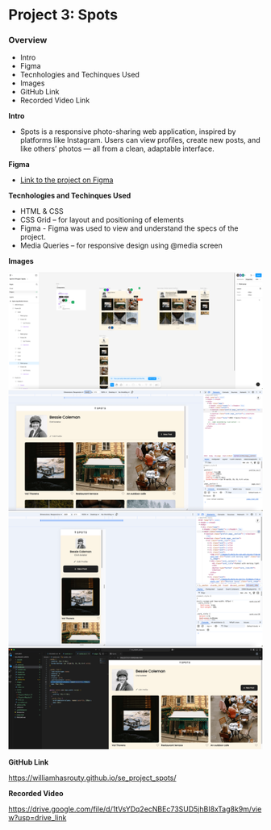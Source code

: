 # Project 3: Spots

### Overview

- Intro
- Figma
- Tecnhologies and Techinques Used
- Images
- GitHub Link
- Recorded Video Link

**Intro**

- Spots is a responsive photo-sharing web application, inspired by platforms like Instagram. Users can view profiles, create new posts, and like others’ photos — all from a clean, adaptable interface.

**Figma**

- [Link to the project on Figma](https://www.figma.com/file/BBNm2bC3lj8QQMHlnqRsga/Sprint-3-Project-%E2%80%94-Spots?type=design&node-id=2%3A60&mode=design&t=afgNFybdorZO6cQo-1)

**Tecnhologies and Techinques Used**

- HTML & CSS
- CSS Grid – for layout and positioning of elements
- Figma - Figma was used to view and understand the specs of the project.
- Media Queries – for responsive design using @media screen

**Images**

![Figma Markup](/images/Spots-Brief-on-Figma.png)
![Spots Desktop Version](</images/Spots-Desktop-(1440px).png>)
![Spots Mobile Version](</images/Spots-Mobile-Phone-(320px).png>)
![Grid Property in CSS](/images/Grid-Property-Used.png)

**GitHub Link**

https://williamhasrouty.github.io/se_project_spots/

**Recorded Video**

https://drive.google.com/file/d/1tVsYDq2ecNBEc73SUD5jhBI8xTag8k9m/view?usp=drive_link

